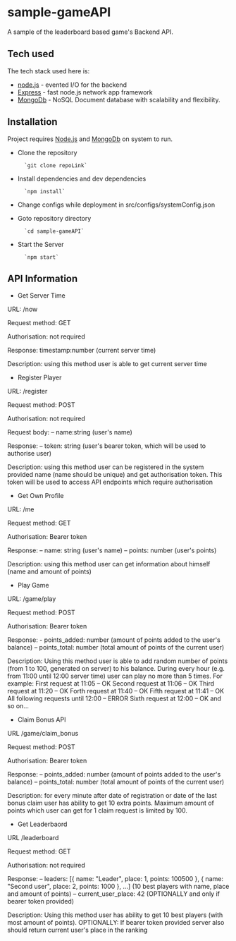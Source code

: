 # sample-gameAPI
A sample of the leaderboard based game's Backend API.


## Tech used

The tech stack used here is:

* [node.js](https://nodejs.org/) - evented I/O for the backend
* [Express](https://expressjs.com/) - fast node.js network app framework
* [MongoDb](https://www.mongodb.com/) - NoSQL Document database with scalability and flexibility.



## Installation

Project requires [Node.js](https://nodejs.org/) and [MongoDb](https://www.mongodb.com/) on system to run.

* Clone the repository

        `git clone repoLink`

* Install dependencies and dev dependencies

        `npm install`

* Change configs while deployment in src/configs/systemConfig.json

* Goto repository directory

        `cd sample-gameAPI`

* Start the Server

        `npm start`



## API Information

* Get Server Time

URL: /now

Request method: GET 

Authorisation: not required 

Response: timestamp:number (current server time) 

Description: using this method user is able to get current server time

* Register Player

URL: /register

Request method: POST

Authorisation: not required

Request body: – name:string (user's name) 

Response: – token: string (user's bearer token, which will be used to authorise user) 

Description: using this method user can be registered in the system provided
name (name should be unique) and get authorisation token. This token will be used to
access API endpoints which require authorisation

* Get Own Profile

URL: /me 

Request method: GET 

Authorisation: Bearer token 

Response: – name: string
(user's name) – points: number (user's points)

Description: using this method user can get
information about himself (name and amount of points)

* Play Game

URL: /game/play 

Request method: POST 

Authorisation: Bearer token 

Response: - points_added: number (amount of points added to the user's balance) – 
points_total: number (total amount of points of the current user) 

Description: Using this method user is able to add random number of points (from 1 to 100, generated on server) to his balance.
During every hour (e.g. from 11:00 until 12:00 server time) user can play no more than 5
times. For example: First request at 11:05 – OK Second request at 11:06 – OK Third request
at 11:20 – OK Forth request at 11:40 – OK Fifth request at 11:41 – OK All following requests
until 12:00 – ERROR Sixth request at 12:00 – OK and so on...

* Claim Bonus API

URL /game/claim_bonus 

Request method: POST 

Authorisation: Bearer token 

Response: – points_added: number (amount of points added to the user's balance) – points_total:
number (total amount of points of the current user) 

Description: for every minute after date of registration or date of the last bonus claim user has ability to get 10 extra points.
Maximum amount of points which user can get for 1 claim request is limited by 100.

* Get Leaderbaord

URL /leaderboard 

Request method: GET 

Authorisation: not required 

Response: – leaders: [{
name: "Leader", place: 1, points: 100500 }, { name: "Second user", place: 2, points: 1000 },
...] (10 best players with name, place and amount of points) – current_user_place: 42
(OPTIONALLY and only if bearer token provided) 

Description: Using this method user has
ability to get 10 best players (with most amount of points). OPTIONALLY: If bearer token
provided server also should return current user's place in the ranking